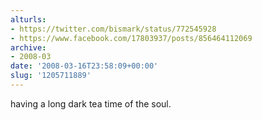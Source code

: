 ```yaml
---
alturls:
- https://twitter.com/bismark/status/772545928
- https://www.facebook.com/17803937/posts/856464112069
archive:
- 2008-03
date: '2008-03-16T23:58:09+00:00'
slug: '1205711889'
---
```


having a long dark tea time of the soul.

